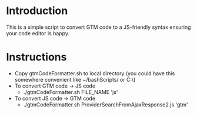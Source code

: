 # Introduction
This is a simple script to convert GTM code to a JS-friendly syntax ensuring your code editor is happy.

# Instructions
* Copy gtmCodeFormatter.sh to local directory (you could have this somewhere convenient like ~/bashScripts/ or C:\\)
* To convert GTM code -> JS code
    * ./gtmCodeFormatter.sh FILE_NAME 'js'
* To convert JS code -> GTM code
    * ./gtmCodeFormatter.sh ProviderSearchFromAjaxResponse2.js 'gtm'